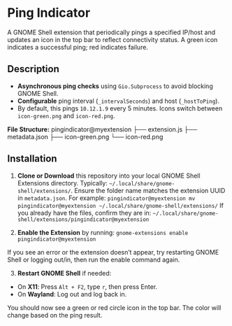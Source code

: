 # Ping Indicator

A GNOME Shell extension that periodically pings a specified IP/host and updates an icon in the top bar to reflect connectivity status. A green icon indicates a successful ping; red indicates failure.

## Description

- **Asynchronous ping checks** using `Gio.Subprocess` to avoid blocking GNOME Shell.
- **Configurable** ping interval (`_intervalSeconds`) and host (`_hostToPing`).
- By default, this pings `10.12.1.9` every 5 minutes. Icons switch between `icon-green.png` and `icon-red.png`.

**File Structure:**
pingindicator@myextension 
├── extension.js
├── metadata.json 
├── icon-green.png 
└── icon-red.png

## Installation

1. **Clone or Download** this repository into your local GNOME Shell Extensions directory. Typically: `~/.local/share/gnome-shell/extensions/`.
Ensure the folder name matches the extension UUID in `metadata.json`. For example: `pingindicator@myextension mv pingindicator@myextension ~/.local/share/gnome-shell/extensions/`
If you already have the files, confirm they are in: `~/.local/share/gnome-shell/extensions/pingindicator@myextension`

2. **Enable the Extension** by running: `gnome-extensions enable pingindicator@myextension`

If you see an error or the extension doesn’t appear, try restarting GNOME Shell or logging out/in, then run the enable command again.

3. **Restart GNOME Shell** if needed:
- On **X11**: Press `Alt + F2`, type `r`, then press Enter.
- On **Wayland**: Log out and log back in.

You should now see a green or red circle icon in the top bar. The color will change based on the ping result.





